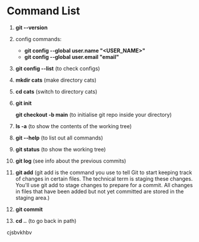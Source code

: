 # Command List


1. **git --version**



2. config commands:

   - **git config --global user.name "<USER\_NAME>"**
   - **git config --global user.email "email"**



3. **git config --list** (to check configs)



4. **mkdir cats** (make directory cats)



5. **cd cats** (switch to directory cats)



6. **git init**
   
   **git checkout -b main**  (to initialise git repo inside your directory)



7. **ls -a** (to show the contents of the working tree)



8. **git --help** (to list out all commands)



9. **git status** (to show the working tree)



10. **git log** (see info about the previous commits)



11. **git add** (git add is the command you use to tell Git to start keeping track of changes in certain files.
             The technical term is staging these changes. You'll use git add to stage changes to prepare for a commit. All changes in files that have been added but not yet committed are stored in the staging area.)



12. **git commit**
13. **cd ..** (to go back in path)

cjsbvkhbv
